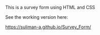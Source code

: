 This is a survey form using HTML and CSS

See the working version here:

https://suliman-a.github.io/Survey_Form/
